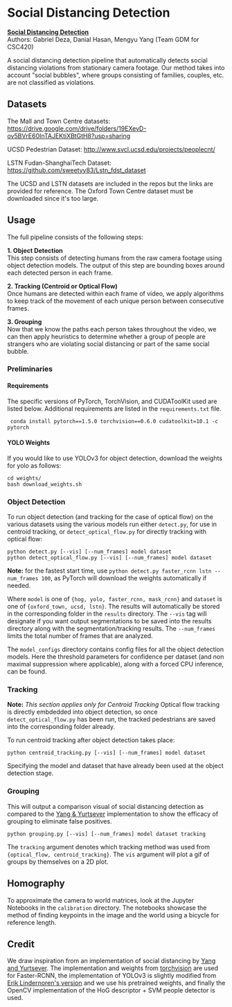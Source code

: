 # Social Distancing Detection
**[Social Distancing Detection](https://github.com/D-Hasan/social-distancing-detection/raw/main/Social%20Distancing%20Detection.pdf)**<br>
Authors: Gabriel Deza, Danial Hasan, Mengyu Yang (Team GDM for CSC420)

A social distancing detection pipeline that automatically detects social distancing violations from stationary camera footage. Our method takes into account "social bubbles", where groups consisting of families, couples, etc. are not classified as violations. 

## Datasets
The Mall and Town Centre datasets: 
https://drive.google.com/drive/folders/19EXevD-ov5BVrE60InTAJEKtiXBtGtH8?usp=sharing

UCSD Pedestrian Dataset: 
http://www.svcl.ucsd.edu/projects/peoplecnt/

LSTN Fudan-ShanghaiTech Dataset:
https://github.com/sweetyy83/Lstn_fdst_dataset

The UCSD and LSTN datasets are included in the repos but the links are provided for reference. The Oxford Town Centre dataset must be downloaded since it's too large.

## Usage
The full pipeline consists of the following steps:<br>

**1. Object Detection**<br>
This step consists of detecting humans from the raw camera footage using object detection models. The output of this step are bounding boxes around each detected person in each frame.   

**2. Tracking (Centroid or Optical Flow)**<br>
Once humans are detected within each frame of video, we apply algorithms to keep track of the movement of each unique person between consecutive frames. 

**3. Grouping**<br>
Now that we know the paths each person takes throughout the video, we can then apply heuristics to determine whether a group of people are strangers who are violating social distancing or part of the same social bubble. 

### Preliminaries

 #### Requirements
 The specific versions of PyTorch, TorchVision, and CUDAToolKit used are listed below. Additional requirements are listed in the ```requirements.txt``` file.
```
 conda install pytorch==1.5.0 torchvision==0.6.0 cudatoolkit=10.1 -c pytorch
```

#### YOLO Weights
If you would like to use YOLOv3 for object detection, download the weights for yolo as follows:
```
cd weights/
bash download_weights.sh
```


### Object Detection
To run object detection (and tracking for the case of optical flow) on the various datasets using the various models run either ```detect.py```, for use in centroid tracking, or ```detect_optical_flow.py``` for directly tracking with optical flow:
 ```
 python detect.py [--vis] [--num_frames] model dataset
 python detect_optical_flow.py [--vis] [--num_frames] model dataset
 ``` 

**Note:** for the fastest start time, use ```python detect.py faster_rcnn lstn --num_frames 100```, as PyTorch will download the weights automatically if needed.

Where ```model``` is one of ```{hog, yolo, faster_rcnn, mask_rcnn}``` and ```dataset``` is one of ```{oxford_town, ucsd, lstn}```. The results will automatically be stored in the corresponding folder in the ```results``` directory. The ```--vis``` tag will designate if you want output segmentations to be saved into the results directory along with the segmentation/tracking results. The ```--num_frames``` limits the total number of frames that are analyzed.

The ```model_configs``` directory contains config files for all the object detection models. Here the threshold parameters for confidence per dataset (and non maximal suppression where applicable), along with a forced CPU inference, can be found. 

### Tracking
**Note:** *This section applies only for Centroid Tracking* Optical flow tracking is directly embdedded into object detection, so once ```detect_optical_flow.py``` has been run, the tracked pedestrians are saved into the corresponding folder already. 

To run centroid tracking after object detection takes place:
```
python centroid_tracking.py [--vis] [--num_frames] model dataset
```
Specifying the model and dataset that have already been used at the object detection stage.


### Grouping
This will output a comparison visual of social distancing detection as compared to the [Yang & Yurtsever](https://github.com/dongfang-steven-yang/social-distancing-monitoring) implementation to show the efficacy of grouping to eliminate false positives.

```
python grouping.py [--vis] [--num_frames] model dataset tracking
```
The ```tracking``` argument denotes which tracking method was used from ```{optical_flow, centroid_tracking}```. The ```vis``` argument will plot a gif of groups by themselves on a 2D plot. 

## Homography
To approximate the camera to world matrices, look at the Jupyter Notebooks in the ```calibration``` directory. The notebooks showcase the method of finding keypoints in the image and the world using a bicycle for reference length.

## Credit
We draw inspiration from an implementation of social distancing by [Yang and Yurtsever](https://github.com/dongfang-steven-yang/social-distancing-monitoring). The implementation and weights from [torchvision](https://pytorch.org/docs/1.5.0/torchvision/models.html#faster-r-cnn) are used for Faster-RCNN, the implementation of YOLOv3 is slightly modified from [Erik Lindernoren's version](https://github.com/eriklindernoren/PyTorch-YOLOv3) and we use his pretrained weights, and finally the OpenCV implementation of the HoG descriptor + SVM people detector is used.



